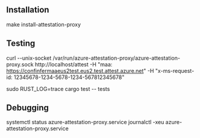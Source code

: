 ## Installation
make install-attestation-proxy

## Testing
curl --unix-socket /var/run/azure-attestation-proxy/azure-attestation-proxy.sock http://localhost/attest -H "maa: https://confinfermaaeus2test.eus2.test.attest.azure.net" -H "x-ms-request-id: 12345678-1234-5678-1234-567812345678"

sudo RUST_LOG=trace cargo test -- tests

## Debugging
systemctl status azure-attestation-proxy.service
journalctl -xeu azure-attestation-proxy.service